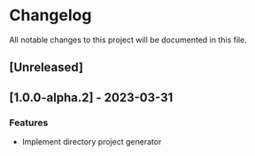 # Changelog

All notable changes to this project will be documented in this file.

## [Unreleased]
## [1.0.0-alpha.2] - 2023-03-31

### Features

- Implement directory project generator

<!-- generated by git-cliff -->
